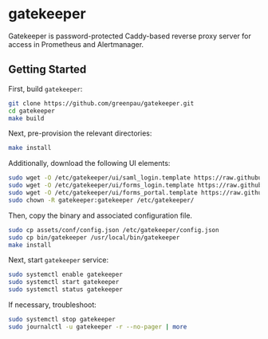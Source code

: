 # gatekeeper

Gatekeeper is password-protected Caddy-based reverse proxy server for
access in Prometheus and Alertmanager.

## Getting Started

First, build `gatekeeper`:

```bash
git clone https://github.com/greenpau/gatekeeper.git
cd gatekeeper
make build
```

Next, pre-provision the relevant directories:

```bash
make install
```

Additionally, download the following UI elements:

```bash
sudo wget -O /etc/gatekeeper/ui/saml_login.template https://raw.githubusercontent.com/greenpau/caddy-auth-ui/master/assets/templates/saml_login.template
sudo wget -O /etc/gatekeeper/ui/forms_login.template https://raw.githubusercontent.com/greenpau/caddy-auth-ui/master/assets/templates/forms_login.template
sudo wget -O /etc/gatekeeper/ui/forms_portal.template https://raw.githubusercontent.com/greenpau/caddy-auth-ui/master/assets/templates/forms_portal.template
sudo chown -R gatekeeper:gatekeeper /etc/gatekeeper/
```

Then, copy the binary and associated configuration file.

```bash
sudo cp assets/conf/config.json /etc/gatekeeper/config.json
sudo cp bin/gatekeeper /usr/local/bin/gatekeeper
make install
```

Next, start `gatekeeper` service:

```bash
sudo systemctl enable gatekeeper
sudo systemctl start gatekeeper
sudo systemctl status gatekeeper
```

If necessary, troubleshoot:

```bash
sudo systemctl stop gatekeeper
sudo journalctl -u gatekeeper -r --no-pager | more
```
